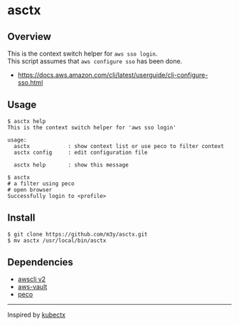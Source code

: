 # asctx

## Overview
This is the context switch helper for `aws sso login`.  
This script assumes that `aws configure sso` has been done.
- https://docs.aws.amazon.com/cli/latest/userguide/cli-configure-sso.html

## Usage
```
$ asctx help
This is the context switch helper for 'aws sso login'

usage:
  asctx            : show context list or use peco to filter context
  asctx config     : edit configuration file

  asctx help       : show this message

$ asctx
# a filter using peco
# open browser
Successfully login to <profile>
```

## Install
```
$ git clone https://github.com/m3y/asctx.git
$ mv asctx /usr/local/bin/asctx
```

## Dependencies
- [awscli v2](https://docs.aws.amazon.com/ja_jp/cli/latest/userguide/install-cliv2-mac.html)
- [aws-vault](https://github.com/99designs/aws-vault)
- [peco](https://github.com/peco/peco)


----
Inspired by [kubectx](https://github.com/ahmetb/kubectx)
